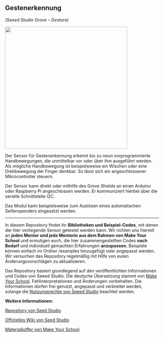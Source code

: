Gestenerkennung
----
*(Seeed Studio Grove – Gesture)*

<img src=https://www.makeyourschool.de/wp-content/uploads/2018/10/34_gestenerkennung-1024x1024.jpg width=400px>

Der Sensor für Gestenerkennung erkennt bis zu neun vorprogrammierte Handbewegungen, die unmittelbar vor oder über ihm ausgeführt werden. Als mögliche Handbewegung ist beispielsweise ein Wischen oder eine Drehbewegung der Finger denkbar. So lässt sich ein angeschlossener Mikrocontroller steuern.

Der Sensor kann direkt oder mithilfe des Grove Shields an einen Arduino oder Raspberry Pi angeschlossen werden. Er kommuniziert hierbei über die serielle Schnittstelle I2C.

Das Modul kann beispielsweise zum Auslösen eines automatischen Seifenspenders eingesetzt werden.

----

In diesem Repository findet ihr **Bibliotheken und Beispiel-Codes**, mit denen der hier vorliegende Sensor getestet werden kann. Wir richten uns hiermit an **jeden Mentor und jede Mentorin aus dem Rahmen von Make Your School** und ermutigen euch, die hier zusammengestellten Codes **nach Bedarf** und individuell gemachten Erfahrungen **anzupassen**. Beispiele können einfach im Ordner /examples hinzugefügt oder angepasst werden. Wir versuchen das Repository regelmäßig mit Hilfe von euren Änderungsvorschlägen zu aktualisieren.

Das Repository basiert grundlegend auf den veröffentlichten Informationen und Codes von Seeed Studio. 
Die deutsche Übersetzung stammt von [Make Your School](https://www.makeyourschool.de/). Fehlinterpretationen und Änderungen vorbehalten. Die Informationen dürfen frei genutzt, angepasst und verbreitet werden, solange die [Nutzungsrechte von Seeed Studio](https://github.com/Seeed-Studio/Grove_Dust_Sensor/blob/master/License.txt) beachtet werden. 

**Weitere Informationen:**

[Repository von Seed Studio](https://github.com/Seeed-Studio/)

[Offizielles Wiki von Seed Studio](http://wiki.seeedstudio.com/Grove/)

[Materialkoffer von Make Your School](https://www.makeyourschool.de/material/)
